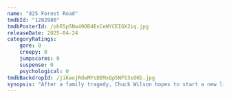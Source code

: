 ```yaml
---
name: "825 Forest Road"
tmdbId: "1282980"
tmdbPosterId: /ohESp5Nw49OD4ExCeNYCEIGX2iq.jpg
releaseDate: 2025-04-24
categoryRatings:
    gore: 0
    creepy: 0
    jumpscares: 0
    suspense: 0
    psychological: 0
tmdbBackdropId: /jiKwojRdwMYsDEMxQp5NFS3sOKb.jpg
synopsis: "After a family tragedy, Chuck Wilson hopes to start a new life in Ashland Falls with his wife Maria and little sister Elizabeth, but he quickly discovers that the town has a dark history of being haunted by a ghostly woman who drives residents to suicide."
---
```


